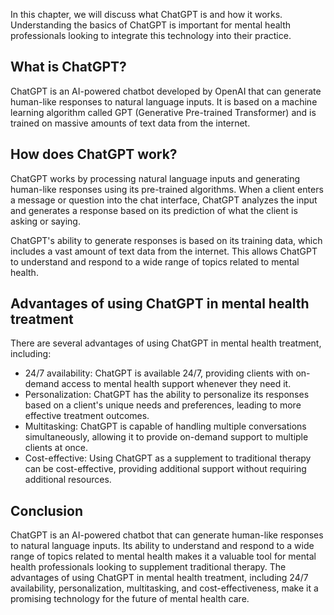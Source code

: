
In this chapter, we will discuss what ChatGPT is and how it works. Understanding the basics of ChatGPT is important for mental health professionals looking to integrate this technology into their practice.

What is ChatGPT?
----------------

ChatGPT is an AI-powered chatbot developed by OpenAI that can generate human-like responses to natural language inputs. It is based on a machine learning algorithm called GPT (Generative Pre-trained Transformer) and is trained on massive amounts of text data from the internet.

How does ChatGPT work?
----------------------

ChatGPT works by processing natural language inputs and generating human-like responses using its pre-trained algorithms. When a client enters a message or question into the chat interface, ChatGPT analyzes the input and generates a response based on its prediction of what the client is asking or saying.

ChatGPT's ability to generate responses is based on its training data, which includes a vast amount of text data from the internet. This allows ChatGPT to understand and respond to a wide range of topics related to mental health.

Advantages of using ChatGPT in mental health treatment
------------------------------------------------------

There are several advantages of using ChatGPT in mental health treatment, including:

* 24/7 availability: ChatGPT is available 24/7, providing clients with on-demand access to mental health support whenever they need it.
* Personalization: ChatGPT has the ability to personalize its responses based on a client's unique needs and preferences, leading to more effective treatment outcomes.
* Multitasking: ChatGPT is capable of handling multiple conversations simultaneously, allowing it to provide on-demand support to multiple clients at once.
* Cost-effective: Using ChatGPT as a supplement to traditional therapy can be cost-effective, providing additional support without requiring additional resources.

Conclusion
----------

ChatGPT is an AI-powered chatbot that can generate human-like responses to natural language inputs. Its ability to understand and respond to a wide range of topics related to mental health makes it a valuable tool for mental health professionals looking to supplement traditional therapy. The advantages of using ChatGPT in mental health treatment, including 24/7 availability, personalization, multitasking, and cost-effectiveness, make it a promising technology for the future of mental health care.
